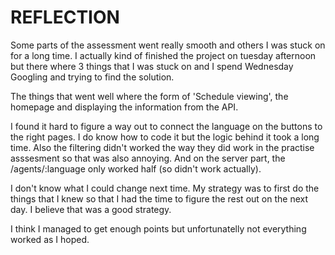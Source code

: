 # REFLECTION

Some parts of the assessment went really smooth and others I was stuck on for a long time. I actually kind of finished the project on tuesday afternoon but there where 3 things that I was stuck on and I spend Wednesday Googling and trying to find the solution.

The things that went well where the form of 'Schedule viewing', the homepage and displaying the information from the API.

I found it hard to figure a way out to connect the language on the buttons to the right pages. I do know how to code it but the logic behind it took a long time. Also the filtering didn't worked the way they did work in the practise asssesment so that was also annoying. And on the server part, the /agents/:language only worked half (so didn't work actually).

I don't know what I could change next time. My strategy was to first do the things that I knew so that I had the time to figure the rest out on the next day. I believe that was a good strategy.

I think I managed to get enough points but unfortunatelly not everything worked as I hoped.
